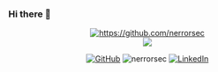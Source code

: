 ### Hi there 👋

<!-- Github Streaks & Stats -->
<p align="center">
<a href="https://github.com/nerrorsec/nerrorsec">
  <img align="center" src="https://github-readme-streak-stats.herokuapp.com/?user=nerrorsec&theme=tokyonight&hide_border=true&locale=en" alt="https://github.com/nerrorsec"/><br>
  <img align="center" src="https://github-readme-stats.vercel.app/api?username=nerrorsec&show_icons=true&theme=tokyonight"/>
</p>

<!-- Contact -->
<p align="center">
    <a href="https://github.com/nerrorsec/" target="_blank"><img src="https://img.shields.io/badge/-GitHub-181717?style=flat-square&logo=github" alt="GitHub"></a>
    <img src="https://komarev.com/ghpvc/?username=nerrorsec&label=Profile%20views&color=0e75b6&style=flat" alt="nerrorsec" /> 
    <a href="https://www.linkedin.com/in/nerrorsec/" target="_blank"><img src="https://img.shields.io/badge/LinkedIn-%230077B5.svg?&style=flat-square&logo=linkedin&logoColor=white" alt="LinkedIn"></a>
</p>

